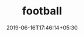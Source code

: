 ---
title: "football"
date: 2019-06-16T17:46:14+05:30
type: "organisations"
org_name: "Google AI Research"
repo_desc: "NA"
repo_link: https://github.com/google-research/football
---